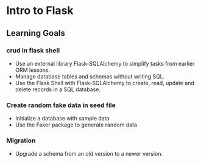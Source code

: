 # Intro to Flask

## Learning Goals
### crud in flask shell 
- Use an external library Flask-SQLAlchemy to simplify tasks from earlier ORM lessons.
- Manage database tables and schemas without writing SQL.
- Use the Flask Shell with Flask-SQLAlchemy to create, read, update and delete records in a SQL database.
### Create random fake data in seed file 
- Initialize a database with sample data
- Use the Faker package to generate random data
### Migration
- Upgrade a schema from an old version to a newer version.
